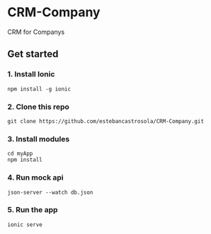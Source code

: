 # CRM-Company
CRM for Companys


## Get started
### 1. Install Ionic
`npm install -g ionic`

### 2. Clone this repo
`git clone https://github.com/estebancastrosola/CRM-Company.git`

### 3. Install modules
`cd myApp`  
`npm install`

### 4. Run mock api
`json-server --watch db.json`

### 5. Run the app
`ionic serve`
